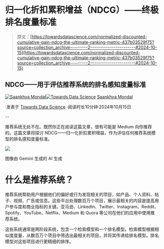 # 归一化折扣累积增益（NDCG）——终极排名度量标准

> 原文：[https://towardsdatascience.com/normalized-discounted-cumulative-gain-ndcg-the-ultimate-ranking-metric-437b03529f75?source=collection_archive---------2-----------------------#2024-10-15](https://towardsdatascience.com/normalized-discounted-cumulative-gain-ndcg-the-ultimate-ranking-metric-437b03529f75?source=collection_archive---------2-----------------------#2024-10-15)

## NDCG——用于评估推荐系统的排名感知度量标准

[](https://saankhya.medium.com/?source=post_page---byline--437b03529f75--------------------------------)[![Saankhya Mondal](../Images/b22ffe3b52c6c3bcfafaeed3812811d8.png)](https://saankhya.medium.com/?source=post_page---byline--437b03529f75--------------------------------)[](https://towardsdatascience.com/?source=post_page---byline--437b03529f75--------------------------------)[![Towards Data Science](../Images/a6ff2676ffcc0c7aad8aaf1d79379785.png)](https://towardsdatascience.com/?source=post_page---byline--437b03529f75--------------------------------) [Saankhya Mondal](https://saankhya.medium.com/?source=post_page---byline--437b03529f75--------------------------------)

·发表于 [Towards Data Science](https://towardsdatascience.com/?source=post_page---byline--437b03529f75--------------------------------) ·阅读时长10分钟·2024年10月15日

--

推荐系统无处不在。既然你正在阅读这篇文章，很有可能是 Medium 向你推荐的。这篇文章将探讨 NDCG——归一化折扣累积增益，作为评估任何推荐系统模型的排名感知度量标准。

![](../Images/65b73095e227ae86466367a27d735109.png)

图像由 Gemini 生成的 AI 生成

# 什么是推荐系统？

推荐系统帮助用户根据他们的偏好或行为发现相关的项目，如产品、个人资料、帖子、视频、广告或信息。这些平台处理数百万个项目，展示最相关的内容是提高用户参与度和商业指标的关键。亚马逊、LinkedIn、Twitter、Instagram、Reddit、Spotify、YouTube、Netflix、Medium 和 Quora 等公司在他们的应用中使用推荐系统。

这些系统通常是两阶段系统，包含一个检索模型和一个排名模型。检索模型根据相似度度量，从数百万个项目中筛选出最相关的项目，并将其传递给排名模型。排名模型对这些项目进行更精细的排序。

